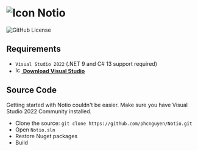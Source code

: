 # ![Icon](Resource/Notio.ico) **Notio**

![GitHub License](https://img.shields.io/github/license/phcnguyen/Notio)

## Requirements

- `Visual Studio 2022` (.NET 9 and C# 13 support required) 
- [<img alt="Icon" src="Resource/Visual%20Studio.ico" height="16px" width="16px"> **Download Visual Studio**](https://visualstudio.microsoft.com/downloads/)

## Source Code

Getting started with Notio couldn't be easier. Make sure you have Visual Studio 2022 Community installed.

- Clone the source: `git clone https://github.com/phcnguyen/Notio.git`
- Open `Notio.sln`
- Restore Nuget packages
- Build
